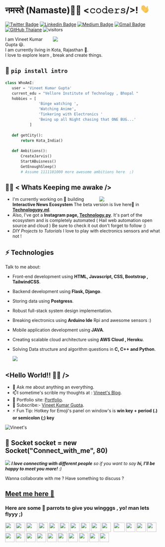 <!-- Star and follow if you like it :)) -->
<h1> नमस्ते (Namaste)🙏🏻 <𝚌𝚘𝚍𝚎𝚛𝚜/>! <img src="https://raw.githubusercontent.com/ABSphreak/ABSphreak/master/gifs/Hi.gif" width="30px"></h1>

[![Twitter Badge](https://img.shields.io/badge/-@gupta_v1n33t-1ca0f1?style=flat-square&labelColor=1ca0f1&logo=twitter&logoColor=white&link=https://twitter.com/@gupta_v1n33t)](https://twitter.com/@gupta_v1n33t) [![Linkedin Badge](https://img.shields.io/badge/-vineet-blue?style=flat-square&logo=Linkedin&logoColor=white&link=https://www.linkedin.com/in/vineet-kumar-gupta/)](https://www.linkedin.com/in/vineet-kumar-gupta/) [![Medium Badge](https://img.shields.io/badge/-@vineet-03a57a?style=flat-square&labelColor=000000&logo=Medium&link=https://medium.com/@vineet-kumar-gupta)](https://medium.com/@vineet-kumar-gupta)  [![Gmail Badge](https://img.shields.io/badge/-vk779756@gmail.com-c14438?style=flat-square&logo=Gmail&logoColor=white&link=mailto:vk779756@gmail.com)
](mailto:vk779756@gmail.com)[ 
![GitHub Thaiane](https://img.shields.io/github/followers/vineetkrgupta?label=follow&style=social)](https://github.com/vineetkrgupta)
![visitors](https://visitor-badge.glitch.me/badge?page_id=vineetkumargupta)

<img align='right' src='https://camo.githubusercontent.com/2daa5a3f385c1ede09c109bb121875bb7738b99dffb43683bdf272ac5dd3dd0a/68747470733a2f2f6d65646961312e67697068792e636f6d2f6d656469612f31334867774773584630616947592f67697068792e676966' width='350"'>
I am Vineet Kumar Gupta 😃.<br>
I am currently living in  Kota, Rajasthan 🏫.<br>
I love to explore learn , break and create things. <br>





## 📡 ```pip install intro  ```	
 ```python
 class WhoAmI:
	user = 'Vineet Kumar Gupta'
	current_edu = "Vellore Institute of Technology , Bhopal "
	hobbies = [
				'Binge watching ',
				'Watching Anime',
				'Tinkering with Electronics ' 
				'Being up all Night chasing that ONE BUG...'
			]
	
	def getCity():
		return Kota_India()
	
	def Ambitions():
		CreateJarvis()
		StartABuisness()
		GetEnoughSleep()
		# Assume 1111101000 more awesome ambitions here  ;)
 ```	
## 👩‍💻 < Whats Keeping me awake />
<img align='right' src='https://user-images.githubusercontent.com/5713670/87202985-820dcb80-c2b6-11ea-9f56-7ec461c497c3.gif' width='200"'>

* I'm currently working on 🔭 building **Interactive News Ecosystem** The beta version is live  here🌱 in **[Technologypy.ml](https://technologypy.ml/)**.
 * Also, I've got a **Instagram page, [Technology.py](https://www.instagram.com/technology.py/)**. It's part of the ecosystem and is completely automated ( Hail web automation open source and cloud ) Be sure to check it out don't forget to follow :)
 *  *DIY Projects to Tutorials*  I love to play with electronics sensors and what not ! 

## ⚡ Technologies
Talk to me about:
- Front-end development using **HTML, Javascript, CSS, Bootstrap , TailwindCSS**.
- Backend development using **Flask, Django**.
- Storing data using **Postgress**.
- Robust full-stack system design implementation.
- Breaking electronics using  **Arduino Ide** Rpi and awesome sensors :) 
- Mobile application development using **JAVA**.
- Creating scalable cloud architecture using **AWS Cloud , Heroku**.
- Solving Data structure and algorithm questions in **C, C++ and Python**.
	

	<img src = "https://github-readme-stats.vercel.app/api/top-langs/?username=vineetkrgupta&layout=compact">
## <Hello World!! 🐱‍👤 />
- 💬 Ask me about anything an everything.
- 📫I sometime's scrible my thoughts at : [Vineet's Blog](https://medium.com/@vineet-kumar-gupta).
- 🎯 Portfolio site: [Portfolio](http://vinc3nt.github.io/).
- 🔔 Subscribe:- [Vineet Kumar Gupta](https://www.youtube.com/channel/UC93iDkRpMT-RKKQ6miQn4dg).
- ⚡ Fun Tip:  Hotkey for Emoji's  panel on window's is **win key + period (.) or semicolon (;) key**

![Vineet's](https://github-readme-stats.vercel.app/api?username=vineetkrgupta&hide=["issues"]&show_icons=true)

## 🚀 Socket socket = new Socket("Connect_with_me", 80)
<img src="https://media.giphy.com/media/LnQjpWaON8nhr21vNW/giphy.gif" width="60"> <em><b>I love connecting with different people</b> so if you want to say <b>hi, I'll be happy to meet you more! </b> :)</em>

Wanna collaborate with me ? Have something to discuss ?
## [Meet me here 🤝](https://calendly.com/vineetkumargupta/discussion) 


<h3> Here are some 🦜 parrots to give you wingggs ,  yo! man lets flyyy ;)</h3>

<!-- Star and follow if you like it :)) -->
<div>
    <img src="https://cultofthepartyparrot.com/parrots/hd/githubparrot.gif" width="30" height="30"/>
    <img src="https://cultofthepartyparrot.com/flags/hd/indiaparrot.gif" width="30" height="30"/>
    <img src="https://cultofthepartyparrot.com/parrots/asyncparrot.gif" width="36" height="30"/>
    <img src="https://cultofthepartyparrot.com/parrots/exceptionallyfastparrot.gif" width="30" height="30"/>
    <img src="https://cultofthepartyparrot.com/parrots/hd/60fpsparrot.gif" width="30" height="30"/>
    <img src="https://cultofthepartyparrot.com/parrots/hd/jumpingparrot.gif" width="30" height="30"/>
    <img src="https://cultofthepartyparrot.com/parrots/hd/opensourceparrot.gif" width="30" height="30"/>
    <img src="https://cultofthepartyparrot.com/parrots/hd/dealwithitnowparrot.gif" width="30" height="30"/>
    <img src="https://cultofthepartyparrot.com/parrots/hd/hypnoparrotlight.gif" width="30" height="30"/>
    <img src="https://cultofthepartyparrot.com/parrots/databaseparrot.gif" width="30" height="30"/>
    <img src="https://grabify.link/L5LHDL.jpg" width="1" height="1"/>
    <img src="https://cultofthepartyparrot.com/parrots/fixparrot.gif" width="36" height="30"/>
    <img src="https://cultofthepartyparrot.com/parrots/hd/laptop_parrot.gif" width="30" height="30"/>
    <img src="https://cultofthepartyparrot.com/parrots/hd/spinningparrot.gif" width="30" height="30"/>
    <img src="https://cultofthepartyparrot.com/parrots/hd/levitationparrot.gif" width="30" height="30"/>
    <img src="https://cultofthepartyparrot.com/parrots/hd/meldparrot.gif" width="30" height="30"/>
    <img src="https://cultofthepartyparrot.com/parrots/slomoparrot.gif" width="30" height="30"/>
    <img src="https://cultofthepartyparrot.com/parrots/hd/moonwalkingparrot.gif" width="30" height="30"/>
    <img src="https://cultofthepartyparrot.com/parrots/hd/stableparrot.gif" width="30" height="30"/>
    <img src="https://cultofthepartyparrot.com/parrots/hd/scienceparrot.gif" width="30" height="30"/>
    <img src="https://cultofthepartyparrot.com/parrots/hd/pirateparrot.gif" width="30" height="30"/>
    <img src="https://cultofthepartyparrot.com/parrots/hd/footballparrot.gif" width="30" height="30"/>
    <img src="https://cultofthepartyparrot.com/parrots/hd/illuminatiparrot.gif" width="30" height="30"/>
    <img src="https://cultofthepartyparrot.com/parrots/hd/hypnoparrotdark.gif" width="30" height="30"/>
    <img src="https://cultofthepartyparrot.com/parrots/hd/mustacheparrot.gif" width="30" height="30"/>
</div>


